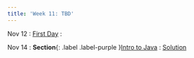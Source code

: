 ```yaml
---
title: 'Week 11: TBD'
---
```


Nov 12
: [First Day](#)
  : 

Nov 14
: **Section**{: .label .label-purple }[Intro to Java](#)
  : [Solution](#)
